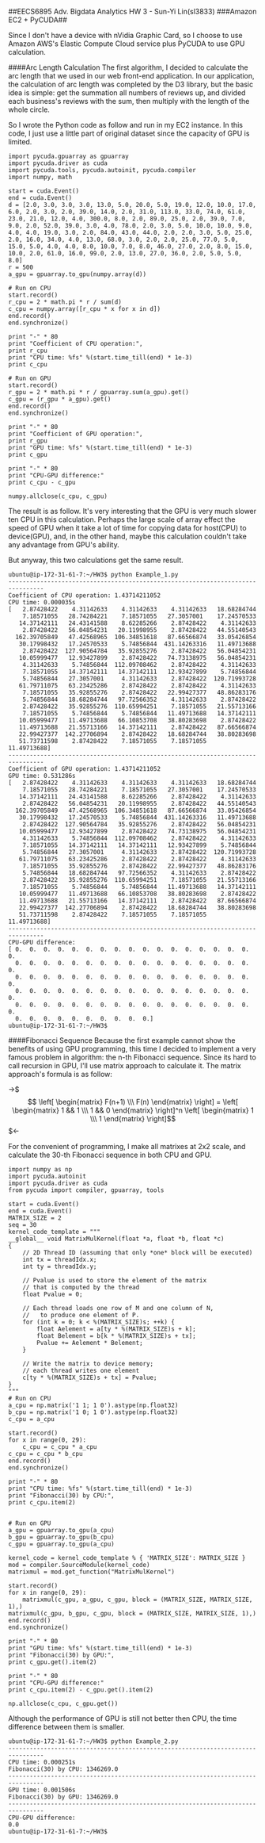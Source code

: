 ##EECS6895 Adv. Bigdata Analytics HW 3 - Sun-Yi Lin(sl3833)
###Amazon EC2 + PyCUDA##

Since I don't have a device with nVidia Graphic Card, so I choose to use Amazon AWS's Elastic Compute Cloud service plus PyCUDA to use GPU calculation.

####Arc Length Calculation
The first algorithm, I decided to calculate the arc length that we used in our web front-end application. In our application, the calculation of arc length was completed by the D3 library, but the basic idea is simple: get the summation all numbers of reviews up, and divided each business's reviews with the sum, then multiply with the length of the whole circle.

So I wrote the Python code as follow and run in my EC2 instance. In this code, I just use a little part of original dataset since the capacity of GPU is limited.

```
import pycuda.gpuarray as gpuarray
import pycuda.driver as cuda
import pycuda.tools, pycuda.autoinit, pycuda.compiler
import numpy, math

start = cuda.Event()
end = cuda.Event()
d = [2.0, 3.0, 3.0, 3.0, 13.0, 5.0, 20.0, 5.0, 19.0, 12.0, 10.0, 17.0, 6.0, 2.0, 3.0, 2.0, 39.0, 14.0, 2.0, 31.0, 113.0, 33.0, 74.0, 61.0, 23.0, 21.0, 12.0, 4.0, 300.0, 8.0, 2.0, 89.0, 25.0, 2.0, 39.0, 7.0, 9.0, 2.0, 52.0, 39.0, 3.0, 4.0, 78.0, 2.0, 3.0, 5.0, 10.0, 10.0, 9.0, 4.0, 4.0, 19.0, 3.0, 2.0, 84.0, 43.0, 44.0, 2.0, 2.0, 3.0, 5.0, 25.0, 2.0, 16.0, 34.0, 4.0, 13.0, 68.0, 3.0, 2.0, 2.0, 25.0, 77.0, 5.0, 15.0, 5.0, 4.0, 4.0, 8.0, 10.0, 7.0, 8.0, 46.0, 27.0, 2.0, 8.0, 15.0, 10.0, 2.0, 61.0, 16.0, 99.0, 2.0, 13.0, 27.0, 36.0, 2.0, 5.0, 5.0, 8.0]
r = 500
a_gpu = gpuarray.to_gpu(numpy.array(d))

# Run on CPU
start.record()
r_cpu = 2 * math.pi * r / sum(d)
c_cpu = numpy.array([r_cpu * x for x in d])
end.record()
end.synchronize()

print "-" * 80
print "Coefficient of CPU operation:",
print r_cpu
print "CPU time: %fs" %(start.time_till(end) * 1e-3)
print c_cpu

# Run on GPU
start.record()
r_gpu = 2 * math.pi * r / gpuarray.sum(a_gpu).get()
c_gpu = (r_gpu * a_gpu).get()
end.record()
end.synchronize()

print "-" * 80
print "Coefficient of GPU operation:",
print r_gpu
print "GPU time: %fs" %(start.time_till(end) * 1e-3)
print c_gpu

print "-" * 80
print "CPU-GPU difference:"
print c_cpu - c_gpu

numpy.allclose(c_cpu, c_gpu)
```


The result is as follow. It's very interesting that the GPU is very much slower ten CPU in this calculation. Perhaps the large scale of array effect the speed of GPU when it take a lot of time for copying data for host(CPU) to device(GPU), and, in the other hand, maybe this calculation couldn't take any advantage from GPU's ability.

But anyway, this two calculations get the same result.

```
ubuntu@ip-172-31-61-7:~/HW3$ python Example_1.py
--------------------------------------------------------------------------------
Coefficient of CPU operation: 1.43714211052
CPU time: 0.000035s
[   2.87428422    4.31142633    4.31142633    4.31142633   18.68284744
    7.18571055   28.74284221    7.18571055   27.3057001    17.24570533
   14.37142111   24.43141588    8.62285266    2.87428422    4.31142633
    2.87428422   56.04854231   20.11998955    2.87428422   44.55140543
  162.39705849   47.42568965  106.34851618   87.66566874   33.05426854
   30.17998432   17.24570533    5.74856844  431.14263316   11.49713688
    2.87428422  127.90564784   35.92855276    2.87428422   56.04854231
   10.05999477   12.93427899    2.87428422   74.73138975   56.04854231
    4.31142633    5.74856844  112.09708462    2.87428422    4.31142633
    7.18571055   14.37142111   14.37142111   12.93427899    5.74856844
    5.74856844   27.3057001     4.31142633    2.87428422  120.71993728
   61.79711075   63.23425286    2.87428422    2.87428422    4.31142633
    7.18571055   35.92855276    2.87428422   22.99427377   48.86283176
    5.74856844   18.68284744   97.72566352    4.31142633    2.87428422
    2.87428422   35.92855276  110.65994251    7.18571055   21.55713166
    7.18571055    5.74856844    5.74856844   11.49713688   14.37142111
   10.05999477   11.49713688   66.10853708   38.80283698    2.87428422
   11.49713688   21.55713166   14.37142111    2.87428422   87.66566874
   22.99427377  142.27706894    2.87428422   18.68284744   38.80283698
   51.73711598    2.87428422    7.18571055    7.18571055   11.49713688]
--------------------------------------------------------------------------------
Coefficient of GPU operation: 1.43714211052
GPU time: 0.531286s
[   2.87428422    4.31142633    4.31142633    4.31142633   18.68284744
    7.18571055   28.74284221    7.18571055   27.3057001    17.24570533
   14.37142111   24.43141588    8.62285266    2.87428422    4.31142633
    2.87428422   56.04854231   20.11998955    2.87428422   44.55140543
  162.39705849   47.42568965  106.34851618   87.66566874   33.05426854
   30.17998432   17.24570533    5.74856844  431.14263316   11.49713688
    2.87428422  127.90564784   35.92855276    2.87428422   56.04854231
   10.05999477   12.93427899    2.87428422   74.73138975   56.04854231
    4.31142633    5.74856844  112.09708462    2.87428422    4.31142633
    7.18571055   14.37142111   14.37142111   12.93427899    5.74856844
    5.74856844   27.3057001     4.31142633    2.87428422  120.71993728
   61.79711075   63.23425286    2.87428422    2.87428422    4.31142633
    7.18571055   35.92855276    2.87428422   22.99427377   48.86283176
    5.74856844   18.68284744   97.72566352    4.31142633    2.87428422
    2.87428422   35.92855276  110.65994251    7.18571055   21.55713166
    7.18571055    5.74856844    5.74856844   11.49713688   14.37142111
   10.05999477   11.49713688   66.10853708   38.80283698    2.87428422
   11.49713688   21.55713166   14.37142111    2.87428422   87.66566874
   22.99427377  142.27706894    2.87428422   18.68284744   38.80283698
   51.73711598    2.87428422    7.18571055    7.18571055   11.49713688]
--------------------------------------------------------------------------------
CPU-GPU difference:
[ 0.  0.  0.  0.  0.  0.  0.  0.  0.  0.  0.  0.  0.  0.  0.  0.  0.  0.
  0.  0.  0.  0.  0.  0.  0.  0.  0.  0.  0.  0.  0.  0.  0.  0.  0.  0.
  0.  0.  0.  0.  0.  0.  0.  0.  0.  0.  0.  0.  0.  0.  0.  0.  0.  0.
  0.  0.  0.  0.  0.  0.  0.  0.  0.  0.  0.  0.  0.  0.  0.  0.  0.  0.
  0.  0.  0.  0.  0.  0.  0.  0.  0.  0.  0.  0.  0.  0.  0.  0.  0.  0.
  0.  0.  0.  0.  0.  0.  0.  0.  0.  0.]
ubuntu@ip-172-31-61-7:~/HW3$
```

####Fibonacci Sequence
Because the first example cannot show the benefits of using GPU programming, this time I decided to implement a very famous problem in algorithm: the n-th Fibonacci sequence. Since its hard to call recursion in GPU, I'll use matrix approach to calculate it. The matrix approach's formula is as follow:

->$$$ \left[ \begin{matrix} F(n+1) \\\ F(n) \end{matrix} \right] = \left[ \begin{matrix} 1 && 1 \\\ 1 && 0 \end{matrix} \right]^n \left[ \begin{matrix} 1 \\\ 1 \end{matrix} \right]$$$<-

For the convenient of programming, I make all matrixes at 2x2 scale, and calculate the 30-th Fibonacci sequence in both CPU and GPU.

```
import numpy as np
import pycuda.autoinit
import pycuda.driver as cuda
from pycuda import compiler, gpuarray, tools

start = cuda.Event()
end = cuda.Event()
MATRIX_SIZE = 2
seq = 30
kernel_code_template = """
__global__ void MatrixMulKernel(float *a, float *b, float *c)
{
    // 2D Thread ID (assuming that only *one* block will be executed)
    int tx = threadIdx.x;
    int ty = threadIdx.y;

    // Pvalue is used to store the element of the matrix
    // that is computed by the thread
    float Pvalue = 0;

    // Each thread loads one row of M and one column of N,
    //   to produce one element of P.
    for (int k = 0; k < %(MATRIX_SIZE)s; ++k) {
        float Aelement = a[ty * %(MATRIX_SIZE)s + k];
        float Belement = b[k * %(MATRIX_SIZE)s + tx];
        Pvalue += Aelement * Belement;
    }

    // Write the matrix to device memory;
    // each thread writes one element
    c[ty * %(MATRIX_SIZE)s + tx] = Pvalue;
}
"""
# Run on CPU
a_cpu = np.matrix('1 1; 1 0').astype(np.float32)
b_cpu = np.matrix('1 0; 1 0').astype(np.float32)
c_cpu = a_cpu

start.record()
for x in range(0, 29):
    c_cpu = c_cpu * a_cpu
c_cpu = c_cpu * b_cpu
end.record()
end.synchronize()

print "-" * 80
print "CPU time: %fs" %(start.time_till(end) * 1e-3)
print "Fibonacci(30) by CPU:",
print c_cpu.item(2)


# Run on GPU
a_gpu = gpuarray.to_gpu(a_cpu)
b_gpu = gpuarray.to_gpu(b_cpu)
c_gpu = gpuarray.to_gpu(a_cpu)

kernel_code = kernel_code_template % { 'MATRIX_SIZE': MATRIX_SIZE }
mod = compiler.SourceModule(kernel_code)
matrixmul = mod.get_function("MatrixMulKernel")

start.record()
for x in range(0, 29):
    matrixmul(c_gpu, a_gpu, c_gpu, block = (MATRIX_SIZE, MATRIX_SIZE, 1),)
matrixmul(c_gpu, b_gpu, c_gpu, block = (MATRIX_SIZE, MATRIX_SIZE, 1),)
end.record()
end.synchronize()

print "-" * 80
print "GPU time: %fs" %(start.time_till(end) * 1e-3)
print "Fibonacci(30) by GPU:",
print c_gpu.get().item(2)

print "-" * 80
print "CPU-GPU difference:"
print c_cpu.item(2) - c_gpu.get().item(2)

np.allclose(c_cpu, c_gpu.get())
```
Although the performance of GPU is still not better then CPU, the time difference between them is smaller. 

```
ubuntu@ip-172-31-61-7:~/HW3$ python Example_2.py
--------------------------------------------------------------------------------
CPU time: 0.000251s
Fibonacci(30) by CPU: 1346269.0
--------------------------------------------------------------------------------
GPU time: 0.001506s
Fibonacci(30) by GPU: 1346269.0
--------------------------------------------------------------------------------
CPU-GPU difference:
0.0
ubuntu@ip-172-31-61-7:~/HW3$
```